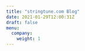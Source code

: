 ```yaml
---
title: "stringtune.com Blog"
date: 2021-01-29T12:00:31Z
draft: false
menu:
  company:
    weight: 1
---
```


